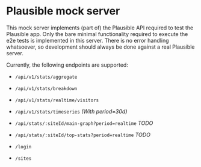 # Plausible mock server

This mock server implements (part of) the Plausible API required to test the
Plausible app. Only the bare minimal functionality required to execute the e2e
tests is implemented in this server. There is no error handling whatsoever, so
development should always be done against a real Plausible server.

Currently, the following endpoints are supported:

- `/api/v1/stats/aggregate`
- `/api/v1/stats/breakdown`
- `/api/v1/stats/realtime/visitors`
- `/api/v1/stats/timeseries` _(With period=30d)_

- `/api/stats/:siteId/main-graph?period=realtime` _TODO_
- `/api/stats/:siteId/top-stats?period=realtime` _TODO_

- `/login`
- `/sites`
